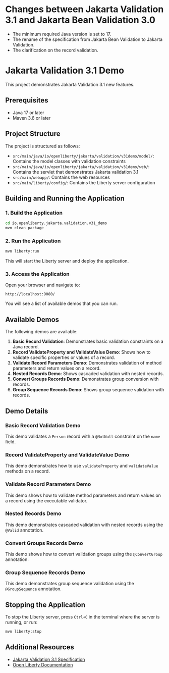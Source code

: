 # Changes between Jakarta Validation 3.1 and Jakarta Bean Validation 3.0

- The minimum required Java version is set to 17.
- The rename of the specification from Jakarta Bean Validation to Jakarta Validation.
- The clarification on the record validation.

# Jakarta Validation 3.1 Demo

This project demonstrates Jakarta Validation 3.1 new features.

## Prerequisites

- Java 17 or later
- Maven 3.6 or later

## Project Structure

The project is structured as follows:

- `src/main/java/io/openliberty/jakarta/validation/v31demo/model/`: Contains the model classes with validation constraints
- `src/main/java/io/openliberty/jakarta/validation/v31demo/web/`: Contains the servlet that demonstrates Jakarta validation 3.1
- `src/main/webapp/`: Contains the web resources
- `src/main/liberty/config/`: Contains the Liberty server configuration

## Building and Running the Application

### 1. Build the Application

```bash
cd io.openliberty.jakarta.validation.v31_demo
mvn clean package
```

### 2. Run the Application

```bash
mvn liberty:run
```

This will start the Liberty server and deploy the application.

### 3. Access the Application

Open your browser and navigate to:

```
http://localhost:9080/
```

You will see a list of available demos that you can run.

## Available Demos

The following demos are available:

1. **Basic Record Validation**: Demonstrates basic validation constraints on a Java record.
2. **Record ValidateProperty and ValidateValue Demo**: Shows how to validate specific properties or values of a record.
3. **Validate Record Parameters Demo**: Demonstrates validation of method parameters and return values on a record.
4. **Nested Records Demo**: Shows cascaded validation with nested records.
5. **Convert Groups Records Demo**: Demonstrates group conversion with records.
6. **Group Sequence Records Demo**: Shows group sequence validation with records.

## Demo Details

### Basic Record Validation Demo

This demo validates a `Person` record with a `@NotNull` constraint on the `name` field.

### Record ValidateProperty and ValidateValue Demo

This demo demonstrates how to use `validateProperty` and `validateValue` methods on a record.

### Validate Record Parameters Demo

This demo shows how to validate method parameters and return values on a record using the executable validator.

### Nested Records Demo

This demo demonstrates cascaded validation with nested records using the `@Valid` annotation.

### Convert Groups Records Demo

This demo shows how to convert validation groups using the `@ConvertGroup` annotation.

### Group Sequence Records Demo

This demo demonstrates group sequence validation using the `@GroupSequence` annotation.

## Stopping the Application

To stop the Liberty server, press `Ctrl+C` in the terminal where the server is running, or run:

```bash
mvn liberty:stop
```

## Additional Resources

- [Jakarta Validation 3.1 Specification](https://jakarta.ee/specifications/bean-validation/3.1/)
- [Open Liberty Documentation](https://openliberty.io/docs/)